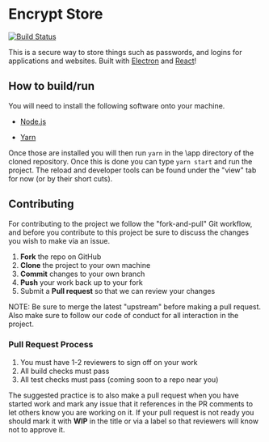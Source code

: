 # Encrypt Store

[![Build Status](https://dev.azure.com/EncryptStore/Encrypt%20Store/_apis/build/status/EncryptStore.CI?branchName=master)](https://dev.azure.com/EncryptStore/Encrypt%20Store/_build/latest?definitionId=1&branchName=master)

This is a secure way to store things such as passwords, and logins for applications and websites. Built with [Electron](https://electronjs.org/) and [React](https://reactjs.org/)!

## How to build/run

You will need to install the following software onto your machine.

- [Node.js](https://nodejs.org/en/)

- [Yarn](https://yarnpkg.com/en/)

Once those are installed you will then run ```yarn``` in the \app directory of the cloned repository. Once this is done you can type ```yarn start``` and run the project. The reload and developer tools can be found under the "view" tab for now (or by their short cuts).

## Contributing

For contributing to the project we follow the "fork-and-pull" Git workflow, and before you contribute to this project be sure to discuss the changes you wish to make via an issue.

1. __Fork__ the repo on GitHub
2. __Clone__ the project to your own machine
3. __Commit__ changes to your own branch
4. __Push__ your work back up to your fork
5. Submit a __Pull request__ so that we can review your changes

NOTE: Be sure to merge the latest "upstream" before making a pull request. Also make sure to follow our code of conduct for all interaction in the project.

### Pull Request Process

1. You must have 1-2 reviewers to sign off on your work
2. All build checks must pass
3. All test checks must pass (coming soon to a repo near you)

The suggested practice is to also make a pull request when you have started work and mark any issue that it references in the PR comments to let others know you are working on it. If your pull request is not ready you should mark it with __WIP__ in the title or via a label so that reviewers will know not to approve it.
